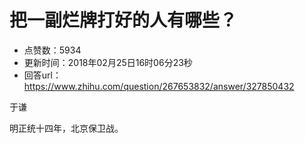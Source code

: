 # 把一副烂牌打好的人有哪些？
- 点赞数：5934
- 更新时间：2018年02月25日16时06分23秒
- 回答url：https://www.zhihu.com/question/267653832/answer/327850432
<body>
 <p data-pid="VL4RQA_L">于谦</p>
 <p data-pid="0QQq-lWW">明正统十四年，北京保卫战。</p>
</body>